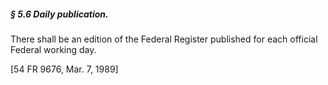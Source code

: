 ##### § 5.6 Daily publication. #####

There shall be an edition of the Federal Register published for each official Federal working day.

[54 FR 9676, Mar. 7, 1989]